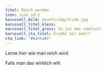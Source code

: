 ```yaml
---
titel: Reich werden
icon: icon_id-2
karussell_bild: assets/img/slide.jpg
karussell_titel_klein:
karussell_titel_gross: So ist das nämlich!
karussell_cta_titel: Erzähl mir mehr!
cta_link: "#kontakt"
---
```

<!---  Der Text unterhalb erscheint in der Box unter dem Karussell -->
Lerne _hier_ wie man reich wird.

Falls man das wirklich will.
